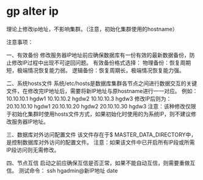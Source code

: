# gp alter ip

理论上修改ip地址，不影响集群。（注意，初始化集群使用的hostname）

注意事项：

一、有效备份
修改服务器IP地址前应确保数据库有一份有效的最新数据备份，防止修改IP过程中出现不可逆回问题。
有效备份格式选择：
物理备份：恢复周期短，极端情况恢复能力弱。
逻辑备份：恢复周期长，极端情况恢复能力强。

二、系统hosts文件
系统/etc/hosts是数据库集群各节点之间进行数据交互的关键文件，在修改完IP地址后，需要将新IP地址与原hostname进行一一对应。
例如：
10.10.10.1  hgdw1
10.10.10.2  hgdw2
10.10.10.3  hgdw3
修改IP后则为：
20.10.10.10  hgdw1
20.10.10.20  hgdw2
20.10.10.30  hgdw3
注意：该种修改仅限于初始化集群时使用hosts文件方式，如果初始化时使用的为系统IP，则不建议修改服务器IP地址。

三、数据库对外访问配置文件
该文件存在于$ MASTER_DATA_DIRECTORY中，是控制数据库对外访问的配置文件。
注意：如果该文件中已开启所有IP段或所需IP段访问则无需修改。

四、节点互信
启动之前应确保互信是否正常，如果不能自动互信，则需要重做互信。
测试命令：
ssh hgadmin@新IP地址 date